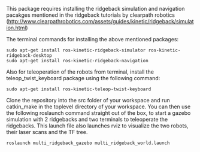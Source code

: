 This package requires installing the ridgeback simulation and navigation pacakges mentioned in the ridgeback tutorials by clearpath robotics (http://www.clearpathrobotics.com/assets/guides/kinetic/ridgeback/simulation.html)

The terminal commands for installing the above mentioned packages: 
```console
sudo apt-get install ros-kinetic-ridgeback-simulator ros-kinetic-ridgeback-desktop
sudo apt-get install ros-kinetic-ridgeback-navigation
```
Also for teleoperation of the robots from terminal, install the teleop_twist_keyboard package using the following command:
```console
sudo apt-get install ros-kinetic-teleop-twist-keyboard
```

Clone the repository into the src folder of your workspace and run catkin_make in the toplevel directory of your workspace. You can then use the following roslaunch command straight out of the box, to start a gazebo simulation with 2 ridgebacks and two terminals to teleoperate the ridgebacks. This launch file also launches rviz to visualize the two robots, their laser scans and the TF tree.
```console
roslaunch multi_ridgeback_gazebo multi_ridgeback_world.launch
```
